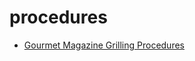 # procedures

 * [Gourmet Magazine Grilling Procedures](../../index/g/gourmet-magazine-grilling-procedures-242904.json)
